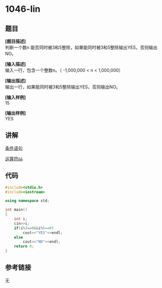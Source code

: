 # 1046-lin
## 题目  
**[题目描述]**  
判断一个数n 能否同时被3和5整除，如果能同时被3和5整除输出YES，否则输出NO。  

**[输入描述]**   
输入一行，包含一个整数n。（ -1,000,000 < n < 1,000,000）  

**[输出描述]**  
输出一行，如果能同时被3和5整除输出YES，否则输出NO。  

**[输入样例]**  
15  

**[输出样例]**  
YES  

## 讲解  
[条件语句]([1])  

[运算符`&&`]([2])  

## 代码  

```cpp
#include<stdio.h>
#include<iostream>

using namespace std; 

int main()
{
	int i;
	cin>>i;
	if(i%3==0&&i%5==0)
		cout<<"YES"<<endl;
	else
		cout<<"NO"<<endl;
	return 0;
}
```

## 参考链接  
无  
